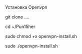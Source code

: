 

Установка Openvpn

git clone ....


cd ~/Pun15her


sudo chmod +x openvpn-install.sh 


sudo ./openvpn-install.sh
